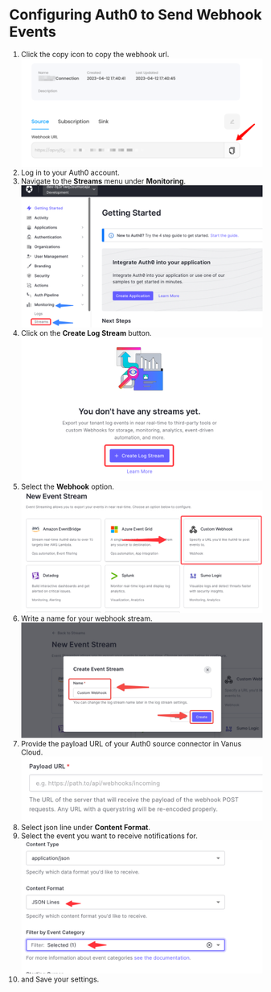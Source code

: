 # **Configuring Auth0 to Send Webhook Events**

1. Click the copy icon to copy the webhook url.
   ![getLink](images/getlink.png)
2. Log in to your Auth0 account.
3. Navigate to the **Streams** menu under **Monitoring**.
![img.png](images/img.png)
4. Click on the **Create Log Stream** button.
   ![img_1.png](images/img_1.png)
5. Select the **Webhook** option.
   ![img_2.png](images/img_2.png)
6. Write a name for your webhook stream.
![](images/Feishu20230421-145230.jpg)
7. Provide the payload URL of your Auth0 source connector in Vanus Cloud.
   ![img_3.png](images/img_3.png)
8. Select json line under **Content Format**.
9. Select the event you want to receive notifications for.
   ![img_4.png](images/img_4.png)
0. and Save your settings.
